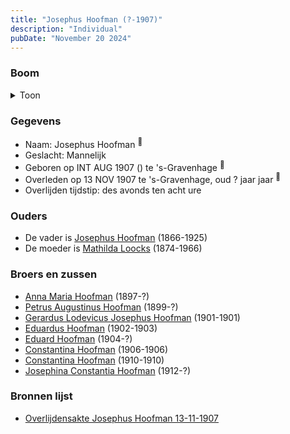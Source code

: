 ```yaml
---
title: "Josephus Hoofman (?-1907)"
description: "Individual"
pubDate: "November 20 2024"
---
```


### Boom
<details><summary>Toon</summary>

![test](https://www.plantuml.com/plantuml/svg/ZP9TJ-im38Rlyoiik00k9dNhDkWqJJ2qyI4OI0UudTB6h57JP8fJfcdQVyUZFUSW91XtaUtNVbuxvnIa3rLf11NQBgMN9QGoAnRULLPTEkCy12yjSGfj4BbM29dscS7wZUKohA74CaLFTOW2UdHXlKJngMjc915i102CdLVedtAT5HQ9XiDIQZiQGIosGXp1uySe4hNYuDOHBlEAuDgvrrBQ0v04Dr4KTNe0XvDusfkEkU_cLQDHMnWEKfckvwaBmU1W19qkN3nVGVkituShBsMr-bHAHMNCN5erpxmZIXtpx3GTk7sUGJlX4KVKOjaRsbmka04RgdiPScsKX3ldieB-GhMJBaDDnvDu4ly4rOC_aqU6EksoBHlGQYBy1TXP0yPclW4R3bQebBQBNNa2iuSN7fFqFm2dlBL-5mwDNkHXZSQu5KDkHRFDLgkf48sJ_u56oG5ETQ98xBiEry2_m-w_qitigJvJ4ft2ySaNStltqevheplrrxs8SxIAV_Wx)
</details>

### Gegevens
- Naam: Josephus Hoofman <sup><a href="../s00340/" style="text-decoration:none" title="Overlijdensakte Josephus Hoofman 13-11-1907">:link:</a></sup>
- Geslacht: Mannelijk
- Geboren op INT AUG 1907 () te 's-Gravenhage <sup><a href="../s00340/" style="text-decoration:none" title="Overlijdensakte Josephus Hoofman 13-11-1907">:link:</a></sup>
- Overleden op 13 NOV 1907 te 's-Gravenhage, oud ? jaar jaar <sup><a href="../s00340/" style="text-decoration:none" title="Overlijdensakte Josephus Hoofman 13-11-1907">:link:</a></sup>
- Overlijden tijdstip: des avonds ten acht ure

### Ouders
- De vader is [Josephus Hoofman](../i00025/) (1866-1925)
- De moeder is [Mathilda Loocks](../i00194/) (1874-1966)

### Broers en zussen
- [Anna Maria Hoofman](../i00203/) (1897-?)
- [Petrus Augustinus Hoofman](../i00195/) (1899-?)
- [Gerardus Lodevicus Josephus Hoofman](../i00196/) (1901-1901)
- [Eduardus Hoofman](../i00197/) (1902-1903)
- [Eduard Hoofman](../i00198/) (1904-?)
- [Constantina Hoofman](../i00199/) (1906-1906)
- [Constantina Hoofman](../i00201/) (1910-1910)
- [Josephina Constantia Hoofman](../i00202/) (1912-?)

### Bronnen lijst
- [Overlijdensakte Josephus Hoofman 13-11-1907](../s00340/)